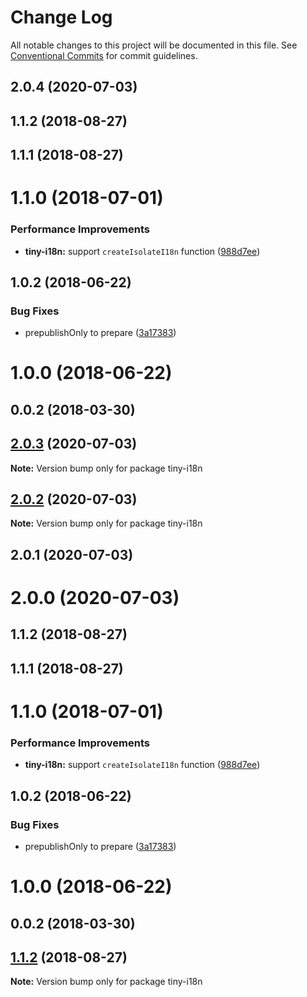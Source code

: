 # Change Log

All notable changes to this project will be documented in this file.
See [Conventional Commits](https://conventionalcommits.org) for commit guidelines.

<a name="2.0.4"></a>
## 2.0.4 (2020-07-03)



<a name="1.1.2"></a>
## 1.1.2 (2018-08-27)



<a name="1.1.1"></a>
## 1.1.1 (2018-08-27)



<a name="1.1.0"></a>
# 1.1.0 (2018-07-01)


### Performance Improvements

* **tiny-i18n:** support `createIsolateI18n` function ([988d7ee](https://github.com/imcuttle/tiny-i18n/commit/988d7ee))



<a name="1.0.2"></a>
## 1.0.2 (2018-06-22)


### Bug Fixes

* prepublishOnly to prepare ([3a17383](https://github.com/imcuttle/tiny-i18n/commit/3a17383))



<a name="1.0.0"></a>
# 1.0.0 (2018-06-22)



<a name="0.0.2"></a>
## 0.0.2 (2018-03-30)




<a name="2.0.3"></a>
## [2.0.3](https://github.com/imcuttle/tiny-i18n/compare/tiny-i18n@2.0.2...tiny-i18n@2.0.3) (2020-07-03)




**Note:** Version bump only for package tiny-i18n

<a name="2.0.2"></a>
## [2.0.2](https://github.com/imcuttle/tiny-i18n/compare/tiny-i18n@2.0.1...tiny-i18n@2.0.2) (2020-07-03)




**Note:** Version bump only for package tiny-i18n

<a name="2.0.1"></a>
## 2.0.1 (2020-07-03)



<a name="2.0.0"></a>
# 2.0.0 (2020-07-03)



<a name="1.1.2"></a>
## 1.1.2 (2018-08-27)



<a name="1.1.1"></a>
## 1.1.1 (2018-08-27)



<a name="1.1.0"></a>
# 1.1.0 (2018-07-01)


### Performance Improvements

* **tiny-i18n:** support `createIsolateI18n` function ([988d7ee](https://github.com/imcuttle/tiny-i18n/commit/988d7ee))



<a name="1.0.2"></a>
## 1.0.2 (2018-06-22)


### Bug Fixes

* prepublishOnly to prepare ([3a17383](https://github.com/imcuttle/tiny-i18n/commit/3a17383))



<a name="1.0.0"></a>
# 1.0.0 (2018-06-22)



<a name="0.0.2"></a>
## 0.0.2 (2018-03-30)




<a name="1.1.2"></a>
## [1.1.2](https://github.com/imcuttle/tiny-i18n/compare/v1.1.1...v1.1.2) (2018-08-27)




**Note:** Version bump only for package tiny-i18n
